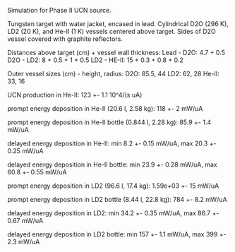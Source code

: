 Simulation for Phase II UCN source.

Tungsten target with water jacket, encased in lead.
Cylindrical D2O (296 K), LD2 (20 K), and He-II (1 K) vessels centered above target.
Sides of D2O vessel covered with graphite reflectors.

Distances above target (cm) + vessel wall thickness:
Lead - D2O: 4.7 + 0.5
D2O - LD2: 8 + 0.5 + 1 + 0.5
LD2 - HE-II: 15 + 0.3 + 0.8 + 0.2

Outer vessel sizes (cm) - height, radius:
D2O: 85.5, 44
LD2: 62, 28
He-II: 33, 16

UCN production in He-II:
123 +- 1.1 10^4/(s uA)

prompt energy deposition in He-II (20.6 l, 2.58 kg):
118 +- 2 mW/uA

prompt energy deposition in He-II bottle (0.844 l, 2.28 kg):
85.9 +- 1.4 mW/uA

delayed energy deposition in He-II:
min 8.2 +- 0.15 mW/uA, max 20.3 +- 0.25 mW/uA

delayed energy deposition in He-II bottle:
min 23.9 +- 0.28 mW/uA, max 60.8 +- 0.55 mW/uA

prompt energy deposition in LD2 (96.6 l, 17.4 kg):
1.59e+03 +- 15 mW/uA

prompt energy deposition in LD2 bottle (8.44 l, 22.8 kg):
784 +- 8.2 mW/uA

delayed energy deposition in LD2:
min 34.2 +- 0.35 mW/uA, max 86.7 +- 0.67 mW/uA

delayed energy deposition in LD2 bottle:
min 157 +- 1.1 mW/uA, max 399 +- 2.3 mW/uA

